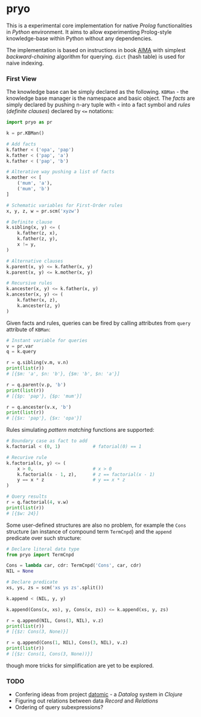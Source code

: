 pryo
=====

This is a experimental core implementation for native *Prolog* functionalities in *Python* environment. It aims to allow experimenting Prolog-style knowledge-base within Python without any dependencies.

The implementation is based on instructions in book [AIMA](http://aima.cs.berkeley.edu/) with simplest *backward-chaining* algorithm for querying. `dict` (hash table) is used for naive indexing.

### First View

The knowledge base can be simply declared as the following. `KBMan` - the knowledge base manager is the namespace and basic object. The *facts* are simply declared by pushing n-ary tuple with `<` into a fact symbol and *rules* (*definite clauses*) declared by `<=` notations:

``` python
import pryo as pr

k = pr.KBMan()

# Add facts
k.father < ('opa', 'pap')
k.father < ('pap', 'a')
k.father < ('pap', 'b')

# Alterative way pushing a list of facts
k.mother << [
    ('mum', 'a'),
    ('mum', 'b')
]

# Schematic variables for First-Order rules
x, y, z, w = pr.scm('xyzw')

# Definite clause
k.sibling(x, y) <= (
    k.father(z, x),
    k.father(z, y),
    x != y,
)

# Alternative clauses
k.parent(x, y) <= k.father(x, y)
k.parent(x, y) <= k.mother(x, y)

# Recursive rules
k.ancester(x, y) <= k.father(x, y)
k.ancester(x, y) <= (
    k.father(x, z),
    k.ancester(z, y)
)

```

Given facts and rules, queries can be fired by calling attributes from `query` attribute of `KBMan`:

``` python
# Instant variable for queries
v = pr.var
q = k.query

r = q.sibling(v.m, v.n)
print(list(r))
# [{$m: 'a', $n: 'b'}, {$m: 'b', $n: 'a'}]

r = q.parent(v.p, 'b')
print(list(r))
# [{$p: 'pap'}, {$p: 'mum'}]

r = q.ancester(v.x, 'b')
print(list(r))
# [{$x: 'pap'}, {$x: 'opa'}]

```

Rules simulating *pattern matching* functions are supported:

``` python
# Boundary case as fact to add
k.factorial < (0, 1)            # fatorial(0) == 1

# Recurive rule
k.factorial(x, y) <= (
    x > 0,                      # x > 0
    k.factorial(x - 1, z),      # z == factorial(x - 1)
    y == x * z                  # y == x * z
)

# Query results
r = q.factorial(4, v.w)
print(list(r))
# [{$w: 24}]
```

Some user-defined structures are also no problem, for example the `Cons` structure (an instance of compound term `TermCnpd`) and the `append` predicate over such structure:

``` python
# Declare literal data type
from pryo import TermCnpd

Cons = lambda car, cdr: TermCnpd('Cons', car, cdr)
NIL = None

# Declare predicate
xs, ys, zs = scm('xs ys zs'.split())

k.append < (NIL, y, y)

k.append(Cons(x, xs), y, Cons(x, zs)) <= k.append(xs, y, zs)

r = q.append(NIL, Cons(3, NIL), v.z)
print(list(r))
# [{$z: Cons(3, None)}]

r = q.append(Cons(1, NIL), Cons(3, NIL), v.z)
print(list(r))
# [{$z: Cons(1, Cons(3, None))}]
```



though more tricks for simplification are yet to be explored.


### TODO

+ Confering ideas from project [datomic](http://www.datomic.com/) - a *Datalog* system in *Clojure*
+ Figuring out relations between data *Record* and *Relations*
+ Ordering of query subexpressions?
